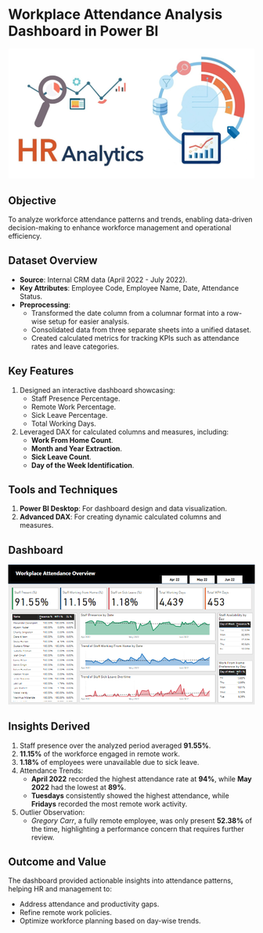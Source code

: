 
# Workplace Attendance Analysis Dashboard in Power BI
![Alt text](hr-analytics.webp)

## Objective
To analyze workforce attendance patterns and trends, enabling data-driven decision-making to enhance workforce management and operational efficiency.

## Dataset Overview
- **Source**: Internal CRM data (April 2022 - July 2022).  
- **Key Attributes**: Employee Code, Employee Name, Date, Attendance Status.  
- **Preprocessing**:  
  - Transformed the date column from a columnar format into a row-wise setup for easier analysis.  
  - Consolidated data from three separate sheets into a unified dataset.  
  - Created calculated metrics for tracking KPIs such as attendance rates and leave categories.

## Key Features
1. Designed an interactive dashboard showcasing:  
   - Staff Presence Percentage.  
   - Remote Work Percentage.  
   - Sick Leave Percentage.  
   - Total Working Days.  
2. Leveraged DAX for calculated columns and measures, including:  
   - **Work From Home Count**.  
   - **Month and Year Extraction**.  
   - **Sick Leave Count**.  
   - **Day of the Week Identification**.

## Tools and Techniques
1. **Power BI Desktop**: For dashboard design and data visualization.  
2. **Advanced DAX**: For creating dynamic calculated columns and measures.

## Dashboard
![Alt Text](workplace_analytics.PNG)

## Insights Derived
1. Staff presence over the analyzed period averaged **91.55%**.  
2. **11.15%** of the workforce engaged in remote work.  
3. **1.18%** of employees were unavailable due to sick leave.  
4. Attendance Trends:  
   - **April 2022** recorded the highest attendance rate at **94%**, while **May 2022** had the lowest at **89%**.  
   - **Tuesdays** consistently showed the highest attendance, while **Fridays** recorded the most remote work activity.  
5. Outlier Observation:  
   - *Gregory Carr*, a fully remote employee, was only present **52.38%** of the time, highlighting a performance concern that requires further review.

## Outcome and Value
The dashboard provided actionable insights into attendance patterns, helping HR and management to:  
- Address attendance and productivity gaps.  
- Refine remote work policies.  
- Optimize workforce planning based on day-wise trends.
